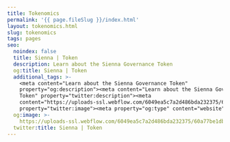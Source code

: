 ```yaml
---
title: Tokenomics
permalink: '{{ page.fileSlug }}/index.html'
layout: tokenomics.html
slug: tokenomics
tags: pages
seo:
  noindex: false
  title: Sienna | Token
  description: Learn about the Sienna Governance Token
  og:title: Sienna | Token
  additional_tags: >-
    <meta content="Learn about the Sienna Governance Token"
    property="og:description"><meta content="Learn about the Sienna Governance
    Token" property="twitter:description"><meta
    content="https://uploads-ssl.webflow.com/6049ea5c7a2d486bda232375/60a77be1dbf7c429d5001b6e_Open%20Graph%20Image%20Frontpage%202.0.jpg"
    property="twitter:image"><meta property="og:type" content="website">
  og:image: >-
    https://uploads-ssl.webflow.com/6049ea5c7a2d486bda232375/60a77be1dbf7c429d5001b6e_Open%20Graph%20Image%20Frontpage%202.0.jpg
  twitter:title: Sienna | Token
---
```



